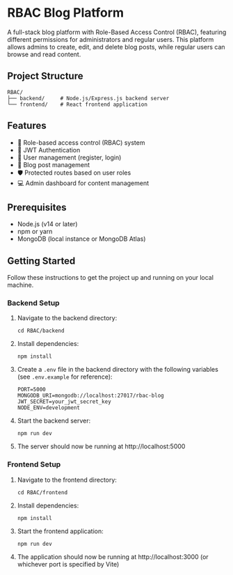 # RBAC Blog Platform

A full-stack blog platform with Role-Based Access Control (RBAC), featuring different permissions for administrators and regular users. This platform allows admins to create, edit, and delete blog posts, while regular users can browse and read content.

## Project Structure

```
RBAC/
├── backend/     # Node.js/Express.js backend server
└── frontend/    # React frontend application
```

## Features

- 🔐 Role-based access control (RBAC) system
- 🔑 JWT Authentication
- 👤 User management (register, login)
- 📝 Blog post management
- 🛡️ Protected routes based on user roles
- 💻 Admin dashboard for content management

## Prerequisites

- Node.js (v14 or later)
- npm or yarn
- MongoDB (local instance or MongoDB Atlas)

## Getting Started

Follow these instructions to get the project up and running on your local machine.

### Backend Setup

1. Navigate to the backend directory:
   ```
   cd RBAC/backend
   ```

2. Install dependencies:
   ```
   npm install
   ```

3. Create a `.env` file in the backend directory with the following variables (see `.env.example` for reference):
   ```
   PORT=5000
   MONGODB_URI=mongodb://localhost:27017/rbac-blog
   JWT_SECRET=your_jwt_secret_key
   NODE_ENV=development
   ```

4. Start the backend server:
   ```
   npm run dev
   ```

5. The server should now be running at http://localhost:5000

### Frontend Setup

1. Navigate to the frontend directory:
   ```
   cd RBAC/frontend
   ```

2. Install dependencies:
   ```
   npm install
   ```

3. Start the frontend application:
   ```
   npm run dev
   ```

4. The application should now be running at http://localhost:3000 (or whichever port is specified by Vite)
